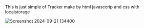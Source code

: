 <p>This is just simple of Tracker make by html javasccrip and css with localstorage</p>

![Screenshot 2024-09-21 134400](https://github.com/user-attachments/assets/6d67b2ed-33a3-456c-ae53-dec252f48d85)
